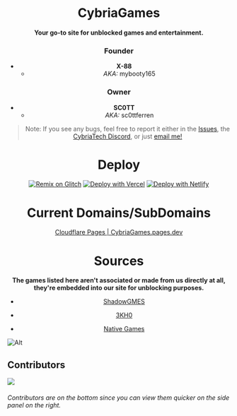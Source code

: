<center>
  
# CybriaGames
**Your go-to site for unblocked games and entertainment.**
### Founder
- **X-88**
  - *AKA:* mybooty165

### Owner
- **SC0TT**
  - *AKA:* sc0ttferren


> Note: If you see any bugs, feel free to report it either in the <a href="https://github.com/CybriaTech/CybriaGames/issues">Issues</a>, the <a href="https://bit.ly/cybriatech">CybriaTech Discord</a>, or just <a href="mailto:timmytamle569@gmail.com">email me!</a>

# Deploy

[![Remix on Glitch](https://binbashbanana.github.io/deploy-buttons/buttons/remade/glitch.svg)](https://glitch.com/edit/#!/import/github/CybriaTech/CybriaGames)
[![Deploy with Vercel](https://binbashbanana.github.io/deploy-buttons/buttons/remade/vercel.svg)](https://vercel.com/new/clone?repositoryurl=https://github.com/CybriaTech/CybriaGames)
[![Deploy with Netlify](https://binbashbanana.github.io/deploy-buttons/buttons/remade/netlify.svg)](https://app.netlify.com/start/deploy?repository=https://github.com/CybriaTech/CybriaGames)

# Current Domains/SubDomains

<a href="https://cybria-games.pages.dev/">Cloudflare Pages | CybriaGames.pages.dev</a>

# Sources
**The games listed here aren't associated or made from us directly at all, they're embedded into our site for unblocking purposes.**

- <a href="https://github.com/shadowgmes/shadowgmes.github.io">ShadowGMES</a>

- <a href="https://github.com/3kh0">3KH0</a>

- <a href="https://github.com/Parcoil/nativegames.net-v1">Native Games</a>
</center>

![Alt](https://repobeats.axiom.co/api/embed/26fd564a729fa8dbc12f1f258168e58ef59b437d.svg "Repobeats analytics image")

## Contributors

<img src="https://contrib.rocks/image?repo=CybriaTech/CybriaGames">

###### Contributors are on the bottom since you can view them quicker on the side panel on the right.
